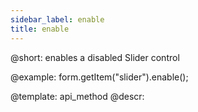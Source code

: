 ```yaml
---
sidebar_label: enable
title: enable
---          
```


@short: enables a disabled Slider control





@example:
form.getItem("slider").enable();


@template: api_method
@descr:


